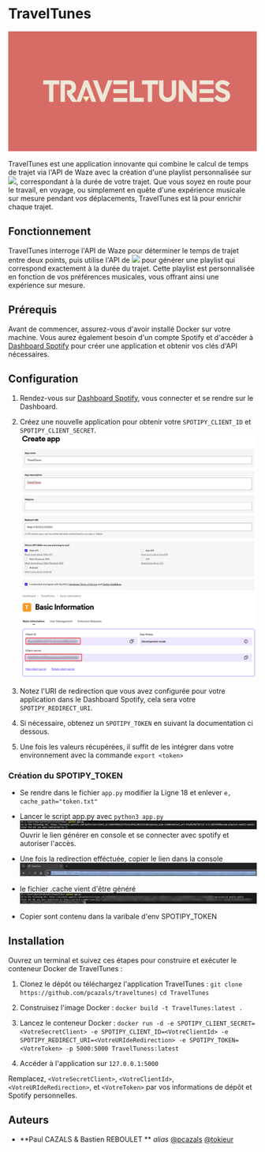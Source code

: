 # TravelTunes
![alt text](https://github.com/pcazals/traveltunes/blob/main/ressource/logo.jpg)

TravelTunes est une application innovante qui combine le calcul de temps de trajet via l'API de Waze avec la création d'une playlist personnalisée sur <img src="https://img.shields.io/badge/Spotify-1ED760?style=for-the-badge&logo=spotify&logoColor=white" />, correspondant à la durée de votre trajet. Que vous soyez en route pour le travail, en voyage, ou simplement en quête d'une expérience musicale sur mesure pendant vos déplacements, TravelTunes est là pour enrichir chaque trajet.

## Fonctionnement

TravelTunes interroge l'API de Waze pour déterminer le temps de trajet entre deux points, puis utilise l'API de <img src="https://img.shields.io/badge/Spotify-1ED760?style=for-the-badge&logo=spotify&logoColor=white" /> pour générer une playlist qui correspond exactement à la durée du trajet. Cette playlist est personnalisée en fonction de vos préférences musicales, vous offrant ainsi une expérience sur mesure.

## Prérequis

Avant de commencer, assurez-vous d'avoir installé Docker sur votre machine. Vous aurez également besoin d'un compte Spotify et d'accéder à [Dashboard Spotify](https://developer.spotify.com/dashboard/) pour créer une application et obtenir vos clés d'API nécessaires.

## Configuration

1. Rendez-vous sur [Dashboard Spotify](https://developer.spotify.com/dashboard/), vous connecter et se rendre sur le Dashboard.
2. Créez une nouvelle application pour obtenir votre `SPOTIPY_CLIENT_ID` et `SPOTIPY_CLIENT_SECRET`.
![alt text](https://github.com/pcazals/traveltunes/blob/main/ressource/createapp.png)
![alt text](https://github.com/pcazals/traveltunes/blob/main/ressource/basicinfo.png)

3. Notez l'URI de redirection que vous avez configurée pour votre application dans le Dashboard Spotify, cela sera votre `SPOTIPY_REDIRECT_URI`.
4. Si nécessaire, obtenez un `SPOTIPY_TOKEN` en suivant la documentation ci dessous.
5. Une fois les valeurs récupérées, il suffit de les intégrer dans votre environnement avec la commande ``export <token>``

### Création du SPOTIPY_TOKEN
- Se rendre dans le fichier ``app.py`` modifier la Ligne 18 et enlever 
``e, cache_path="token.txt"``

- Lancer le script app.py avec ``python3 app.py``
![alt text](https://github.com/pcazals/traveltunes/blob/main/ressource/script1.png)
Ouvrir le lien générer en console et se connecter avec spotify et autoriser l'accès. 

- Une fois la redirection efféctuée, copier le lien dans la console
![alt text](https://github.com/pcazals/traveltunes/blob/main/ressource/script2.png)

- le fichier .cache vient d'être généré
![alt text](https://github.com/pcazals/traveltunes/blob/main/ressource/script3.png)

- Copier sont contenu dans la varibale d'env SPOTIPY_TOKEN 

## Installation

Ouvrez un terminal et suivez ces étapes pour construire et exécuter le conteneur Docker de TravelTunes :

1. Clonez le dépôt ou téléchargez l'application TravelTunes : 
``git clone https://github.com/pcazals/traveltunes)`` 
``cd TravelTunes``
2. Construisez l'image Docker :
``docker build -t TravelTunes:latest .``
3. Lancez le conteneur Docker :
``docker run -d -e SPOTIPY_CLIENT_SECRET=<VotreSecretClient> -e SPOTIPY_CLIENT_ID=<VotreClientId> -e SPOTIPY_REDIRECT_URI=<VotreURIdeRedirection> -e SPOTIPY_TOKEN=<VotreToken> -p 5000:5000 TravelTuness:latest``

4. Accéder à l'application sur `127.0.0.1:5000`

Remplacez, `<VotreSecretClient>`, `<VotreClientId>`, `<VotreURIdeRedirection>`, et `<VotreToken>` par vos informations de dépôt et Spotify personnelles.

## Auteurs

* **Paul CAZALS & Bastien REBOULET ** _alias_ [@pcazals](https://github.com/pcazals) [@tokieur](https://github.com/tokieur)